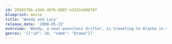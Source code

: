```yaml
---
id: 2956576b-a3b6-46fb-8807-e2d32a60878f
blueprint: movie
title: 'Wendy and Lucy'
release_date: '2008-05-22'
overview: 'Wendy, a near-penniless drifter, is traveling to Alaska in search of work, and her only companion is her dog, Lucy. Already perilously close to losing everything, Wendy hits a bigger bump in the road when her old car breaks down and she is arrested for shoplifting dog food. When she posts bail and returns to retrieve Lucy, she finds that the dog is gone, prompting a frantic search for her pet.'
genres: '[{"id": 18, "name": "Drama"}]'
---
```

